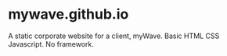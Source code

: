 # mywave.github.io

A static corporate website for a client, myWave. Basic HTML CSS Javascript. No framework.
